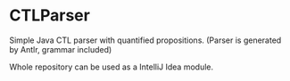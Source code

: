 CTLParser
=========

Simple Java CTL parser with quantified propositions. (Parser is generated by Antlr, grammar included)

Whole repository can be used as a IntelliJ Idea module.
